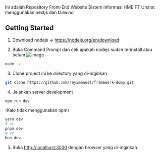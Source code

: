 Ini adalah Repository Front-End Website Sistem Informasi HME FT Unsrat menggunakan nextjs dan tailwind

## Getting Started
1. Download nodejs -> https://nodejs.org/en/download

2. Buka Command Prompt dan cek apakah nodejs sudah terinstall atau belum
![image](https://github.com/user-attachments/assets/59f6a696-b949-4c6c-99e9-807369707cde)
```bash
node -v
```

3. Clone project ini ke directory yang di-inginkan
```bash
git clone https://github.com/reyimanuel/framework-dump.git
```

4. Jalankan server development

```bash
npm run dev
```
(Kalo tidak menggunakan npm)
```bash
yarn dev
# or
pnpm dev
# or
bun dev
```

5. Buka [http://localhost:3000](http://localhost:3000) dengan browser yang di-inginkan.
